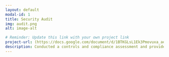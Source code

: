 ```yaml
---
layout: default
modal-id: 1
title: Security Audit
img: audit.png
alt: image-alt

# Reminder: Update this link with your own project link
project-url: (https://docs.google.com/document/d/1BTKGLsL1Ek3Pmovuxa_aelRqXkTV2hhFNZuDnJiR46s/edit?usp=sharing)
description: Conducted a controls and compliance assessment and provided recommendations to company stakeholders to mitigate risks and avoid fines based on best practices for NIST CSF, PCI DSS, GDPR, SOC 1 & SOC 2.
---
```

